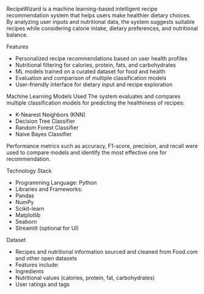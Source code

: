 
RecipeWizard is a machine learning-based intelligent recipe recommendation system that helps users make healthier dietary choices. By analyzing user inputs and nutritional data, the system suggests suitable recipes while considering calorie intake, dietary preferences, and nutritional balance.

Features
- Personalized recipe recommendations based on user health profiles
- Nutritional filtering for calories, protein, fats, and carbohydrates
- ML models trained on a curated dataset for food and health
- Evaluation and comparison of multiple classification models
- User-friendly interface for dietary input and recipe exploration

Machine Learning Models Used
The system evaluates and compares multiple classification models for predicting the healthiness of recipes:

- K-Nearest Neighbors (KNN)
- Decision Tree Classifier
- Random Forest Classifier
- Naive Bayes Classifier

Performance metrics such as accuracy, F1-score, precision, and recall were used to compare models and identify the most effective one for recommendation.

Technology Stack
- Programming Language: Python
- Libraries and Frameworks:
- Pandas
- NumPy
- Scikit-learn
- Matplotlib
- Seaborn
- Streamlit (optional for UI)

Dataset
- Recipes and nutritional information sourced and cleaned from Food.com and other open datasets
- Features include:
- Ingredients
- Nutritional values (calories, protein, fat, carbohydrates)
- User ratings and tags
